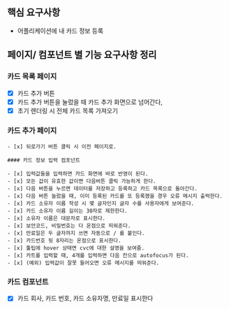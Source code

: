 ## 핵심 요구사항

- 어플리케이션에 내 카드 정보 등록

## 페이지/ 컴포넌트 별 기능 요구사항 정리

### 카드 목록 페이지

- [x] 카드 추가 버튼
- [x] 카드 추가 버튼을 눌렀을 때 카드 추가 화면으로 넘어간다,
- [x] 초기 렌더링 시 전체 카드 목록 가져오기

### 카드 추가 페이지

    - [x] 뒤로가기 버튼 클릭 시 이전 페이지로.

    #### 카드 정보 입력 컴포넌트

    - [x] 입력값들을 입력하면 카드 화면에 바로 반영이 된다.
    - [x] 모든 값이 유효한 값이면 다음버튼 클릭 가능하게 한다.
    - [x] 다음 버튼을 누르면 데이터를 저장하고 등록하고 카드 목록으로 돌아간다.
    - [x] 다음 버튼 눌렀을 때, 이미 등록된 카드를 또 등록했을 경우 오류 메시지 출력한다.
    - [x] 카드 소유자 이름 작성 시 몇 글자인지 글자 수를 사용자에게 보여준다.
    - [x] 카드 소유자 이름 길이는 30자로 제한한다.
    - [x] 소유자 이름은 대문자로 표시한다.
    - [x] 보안코드, 비밀번호는 다 온점으로 띄워준다.
    - [x] 만료일은 두 글자까지 쓰면 자동으로 / 를 붙인다.
    - [x] 카드번호 뒷 8자리는 온점으로 표시한다.
    - [x] 툴팁에 hover 상태면 cvc에 대한 설명을 보여줌.
    - [x] 카트를 입력할 때, 4개를 입력하면 다음 칸으로 autofocus가 된다.
    - [x] (예외) 입력값이 잘못 들어오면 오류 메시지를 띄워준다.

### 카드 컴포넌트

- [x] 카드 회사, 카드 번호, 카드 소유자명, 만료일 표시한다
